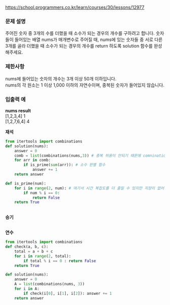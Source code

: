 https://school.programmers.co.kr/learn/courses/30/lessons/12977

### 문제 설명
주어진 숫자 중 3개의 수를 더했을 때 소수가 되는 경우의 개수를 구하려고 합니다. 숫자들이 들어있는 배열 nums가 매개변수로 주어질 때, nums에 있는 숫자들 중 서로 다른 3개를 골라 더했을 때 소수가 되는 경우의 개수를 return 하도록 solution 함수를 완성해주세요.

### 제한사항
nums에 들어있는 숫자의 개수는 3개 이상 50개 이하입니다. <br>
nums의 각 원소는 1 이상 1,000 이하의 자연수이며, 중복된 숫자가 들어있지 않습니다.

### 입출력 예
**nums	result <br>**
[1,2,3,4]	1 <br>
[1,2,7,6,4]	4

**재석**

```python
from itertools import combinations 
def solution(nums):
    answer = 0
    comb = list(combinations(nums,3)) # 중복 허용이 안되기 때문에 comnination 사용
    for arr in comb:
        if is_prime(sum(arr)): # 소수 판별 함수 
            answer += 1     
    return answer

def is_prime(num):
    for i in range(2, num): # 여기서 시간 복잡도를 더 줄일 수 있지만 지장이 없어 보여 간단하게 구현함.
        if num % i == 0:
            return False 
    return True 
    
```

**승기**

```java

```

**연수**

```python
from itertools import combinations 
def check(a, b, c): 
    total = a + b + c
    for i in range(2, total): 
        if total % i == 0 : return False 
    return True 

def solution(nums):
    answer = 0
    A = list(combinations(nums, 3))
    for i in A: 
        if check(i[0], i[1], i[2]): answer += 1
    return answer
```
